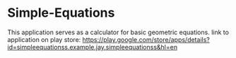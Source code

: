 Simple-Equations
================
This application serves as a calculator for basic geometric equations.
link to application on play store: https://play.google.com/store/apps/details?id=simpleequationss.example.jay.simpleequationss&hl=en

